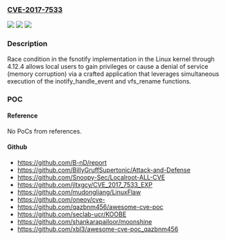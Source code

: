 ### [CVE-2017-7533](https://cve.mitre.org/cgi-bin/cvename.cgi?name=CVE-2017-7533)
![](https://img.shields.io/static/v1?label=Product&message=Linux%20kernel%20through%204.12.4&color=blue)
![](https://img.shields.io/static/v1?label=Version&message=n%2Fa&color=blue)
![](https://img.shields.io/static/v1?label=Vulnerability&message=race%20condition&color=brighgreen)

### Description

Race condition in the fsnotify implementation in the Linux kernel through 4.12.4 allows local users to gain privileges or cause a denial of service (memory corruption) via a crafted application that leverages simultaneous execution of the inotify_handle_event and vfs_rename functions.

### POC

#### Reference
No PoCs from references.

#### Github
- https://github.com/B-nD/report
- https://github.com/BillyGruffSupertonic/Attack-and-Defense
- https://github.com/Snoopy-Sec/Localroot-ALL-CVE
- https://github.com/jltxgcy/CVE_2017_7533_EXP
- https://github.com/mudongliang/LinuxFlaw
- https://github.com/oneoy/cve-
- https://github.com/qazbnm456/awesome-cve-poc
- https://github.com/seclab-ucr/KOOBE
- https://github.com/shankarapailoor/moonshine
- https://github.com/xbl3/awesome-cve-poc_qazbnm456

